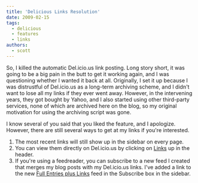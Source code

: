 ```yaml
---
title: 'Delicious Links Resolution'
date: 2009-02-15
tags:
  - delicious
  - features
  - links
authors:
  - scott
---
```


So, I killed the automatic Del.icio.us link posting. Long story short, it was going to be a big pain in the butt to get it working again, and I was questioning whether I wanted it back at all. Originally, I set it up because I was distrustful of Del.icio.us as a long-term archiving scheme, and I didn't want to lose all my links if they ever went away. However, in the intervening years, they got bought by Yahoo, and I also started using other third-party services, none of which are archived here on the blog, so my original motivation for using the archiving script was gone.

I know several of you said that you liked the feature, and I apologize. However, there are still several ways to get at my links if you're interested.

1. The most recent links will still show up in the sidebar on every page.
2. You can view them directly on Del.icio.us by clicking on [Links](http://delicious.com/spaceninja/) up in the header.
3. If you're using a feedreader, you can subscribe to a new feed I created that merges my blog posts with my Del.icio.us links. I've added a link to the new [Full Entries plus Links](http://feeds2.feedburner.com/spaceninjalinks) feed in the Subscribe box in the sidebar.
